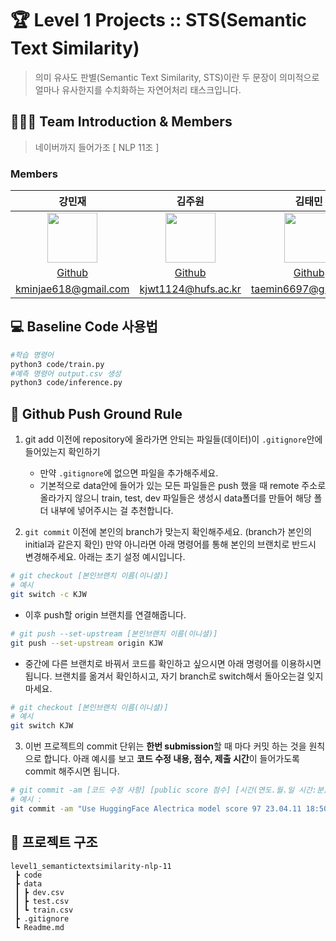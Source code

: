 # 🏆 Level 1 Projects :: STS(Semantic Text Similarity)
>의미 유사도 판별(Semantic Text Similarity, STS)이란 두 문장이 의미적으로 얼마나 유사한지를 수치화하는 자연어처리 태스크입니다.

## 🧑🏻‍💻 Team Introduction & Members 

> 네이버까지 들어가조 [ NLP 11조 ] 

### Members
강민재|김주원|김태민|신혁준|윤상원|
:-:|:-:|:-:|:-:|:-:
<img src='https://avatars.githubusercontent.com/u/39152134?v=4' height=80 width=80px></img>|<img src='https://avatars.githubusercontent.com/u/81630351?v=4' height=80 width=80px></img>|<img src='https://avatars.githubusercontent.com/u/96530685?v=4' height=80 width=80px></img>|<img src='https://avatars.githubusercontent.com/u/96534680?v=4' height=80 width=80px></img>|<img src='https://avatars.githubusercontent.com/u/38793142?v=4' height=80 width=80px></img>
[Github](https://github.com/mjk0618)|[Github](https://github.com/Kim-Ju-won)|[Github](https://github.com/taemin6697)|[Github](https://github.com/jun048098)|[Github](https://github.com/SangwonYoon)
kminjae618@gmail.com|kjwt1124@hufs.ac.kr|taemin6697@gmail.com|jun048098@gmail.com|iandr0805@gmail.com

## 💻 Baseline Code 사용법
```bash
#학습 명령어 
python3 code/train.py
#예측 명령어 output.csv 생성
python3 code/inference.py 
```

## 📐 Github Push Ground Rule

1. git add 이전에 repository에 올라가면 안되는 파일들(데이터)이 `.gitignore`안에 들어있는지 확인하기
    -  만약 `.gitignore`에 없으면 파일을 추가해주세요. 
    - 기본적으로 data안에 들어가 있는 모든 파일들은 push 했을 때 remote 주소로 올라가지 않으니 train, test, dev 파일들은 생성시 data폴더를 만들어 해당 폴더 내부에 넣어주시는 걸 추천합니다.

2. `git commit` 이전에 본인의 branch가 맞는지 확인해주세요. (branch가 본인의 initial과 같은지 확인) 만약 아니라면 아래 명령어를 통해 본인의 브랜치로 반드시 변경해주세요. 아래는 초기 설정 예시입니다.
```bash
# git checkout [본인브랜치 이름(이니셜)]
# 예시 
git switch -c KJW
```
- 이후 push할 origin 브랜치를 연결해줍니다. 
```bash
# git push --set-upstream [본인브랜치 이름(이니셜)]
git push --set-upstream origin KJW
```

- 중간에 다른 브랜치로 바꿔서 코드를 확인하고 싶으시면 아래 명령어를 이용하시면 됩니다. 브랜치를 옮겨서 확인하시고, 자기 branch로 switch해서 돌아오는걸 잊지 마세요. 
```bash
# git checkout [본인브랜치 이름(이니셜)]
# 예시 
git switch KJW
```


3. 이번 프로젝트의 commit 단위는 **한번 submission**할 때 마다  커밋 하는 것을 원칙으로 합니다. 아래 예시를 보고 **코드 수정 내용, 점수, 제출 시간**이 들어가도록 commit 해주시면 됩니다. 

```bash
# git commit -am [코드 수정 사항] [public score 점수] [시간(연도.월.일 시간:분)]
# 예시 : 
git commit -am "Use HuggingFace Alectrica model score 97 23.04.11 18:50"
```

## 📁 프로젝트 구조
```
level1_semantictextsimilarity-nlp-11
 ┣ code
 ┣ data
 ┃ ┣ dev.csv
 ┃ ┣ test.csv
 ┃ ┗ train.csv
 ┣ .gitignore
 ┗ Readme.md
 ```
